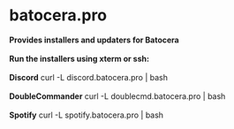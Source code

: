 # batocera.pro
<b>Provides installers and updaters for Batocera</b><br>
<br>
<b>Run the installers using xterm or ssh:</b><br>
<br>
<b>Discord</b>
curl -L discord.batocera.pro | bash <br>
<br>
<b>DoubleCommander</b>
curl -L doublecmd.batocera.pro | bash <br>
<br>
<b>Spotify</b>
curl -L spotify.batocera.pro | bash
<br>
<br>
